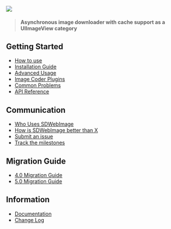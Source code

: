 ![](https://raw.githubusercontent.com/rs/SDWebImage/master/SDWebImage_logo.png)

> #### Asynchronous image downloader with cache support as a UIImageView category

## Getting Started

* [How to use](https://github.com/rs/SDWebImage/wiki/How-to-use)
* [Installation Guide](https://github.com/rs/SDWebImage/wiki/Installation-Guide)
* [Advanced Usage](https://github.com/rs/SDWebImage/wiki/Advanced-Usage)
* [Image Coder Plugins](https://github.com/SDWebImage/SDWebImage/wiki/Coder-Plugin-List)
* [Common Problems](https://github.com/rs/SDWebImage/wiki/Common-Problems)
* [API Reference](http://cocoadocs.org/docsets/SDWebImage/)

## Communication
* [Who Uses SDWebImage](https://github.com/rs/SDWebImage/wiki/Who-Uses-SDWebImage)
* [How is SDWebImage better than X](https://github.com/rs/SDWebImage/wiki/How-is-SDWebImage-better-than-X)
* [Submit an issue](https://github.com/rs/SDWebImage/issues/new)
* [Track the milestones](https://github.com/rs/SDWebImage/milestones) 

## Migration Guide

* [4.0 Migration Guide](https://github.com/rs/SDWebImage/blob/master/Docs/SDWebImage-4.0-Migration-guide.md)
* [5.0 Migration Guide](https://github.com/rs/SDWebImage/wiki/5.0-Migration-guide)

## Information

* [Documentation](https://sdwebimage.github.io/)
* [Change Log](https://github.com/rs/SDWebImage/blob/master/CHANGELOG.md)

